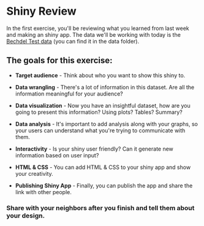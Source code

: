 # Shiny Review
In the first exercise, you'll be reviewing what you learned from last week and making an shiny app.
The data we'll be working with today is the [Bechdel Test data](https://en.wikipedia.org/wiki/Bechdel_test) (you can find it in the data folder).

## The goals for this exercise:
- __Target audience__ - Think about who you want to show this shiny to.

- __Data wrangling__ - There's a lot of information in this dataset. Are all the information meaningful for your audience?

- __Data visualization__ - Now you have an insightful dataset, how are you going to present this information? Using plots? Tables? Summary?

- __Data analysis__ - It's important to add analysis along with your graphs, so your users can understand what you're trying to communicate with them.

- __Interactivity__ - Is your shiny user friendly? Can it generate new information based on user input?

- __HTML & CSS__ - You can add HTML & CSS to your shiny app and show your creativity.

- __Publishing Shiny App__ - Finally, you can publish the app and share the link with other people.

### Share with your neighbors after you finish and tell them about your design.
